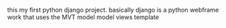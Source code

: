   this my first python django project. 
  basically django is a python webframe work that uses the MVT model
  model views template
